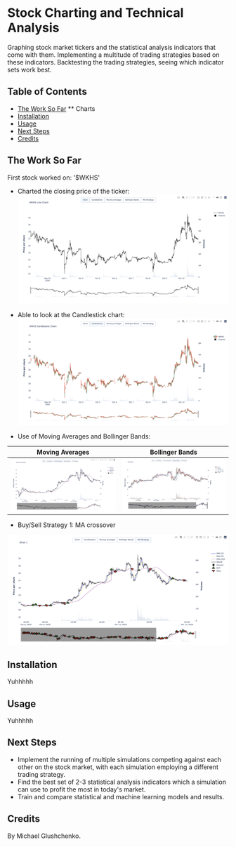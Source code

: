 # Stock Charting and Technical Analysis

Graphing stock market tickers and the statistical analysis indicators that come with them. Implementing a multitude of trading strategies based on these indicators. Backtesting the trading strategies, seeing which indicator sets work best.

## Table of Contents
* [The Work So Far](https://github.com/mglush/graphingStocks/blob/main/README.md#the-work-so-far)
** Charts
* [Installation](https://github.com/mglush/graphingStocks/blob/main/README.md#installation)
* [Usage](https://github.com/mglush/graphingStocks/blob/main/README.md#usage)
* [Next Steps](https://github.com/mglush/graphingStocks/blob/main/README.md#next-steps)
* [Credits](https://github.com/mglush/graphingStocks/blob/main/README.md#credits)

## The Work So Far
First stock worked on: '$WKHS'

* Charted the closing price of the ticker:
![closing price](/Chart.jpg)

* Able to look at the Candlestick chart:
![candle](/Candle.jpg)

* Use of Moving Averages and Bollinger Bands:

Moving Averages             |  Bollinger Bands
:-------------------------:|:-------------------------:
![](/MA.jpg)              |  ![](/BollBands.jpg)

* Buy/Sell Strategy 1: MA crossover

![strat](/MAstrat.jpg)

## Installation

Yuhhhhh

## Usage

Yuhhhhh

## Next Steps
* Implement the running of multiple simulations competing against each other on the stock market, with each simulation employing a different trading strategy.
* Find the best set of 2-3 statistical analysis indicators which a simulation can use to profit the most in today's market.
* Train and compare statistical and machine learning models and results.

## Credits
By Michael Glushchenko.
